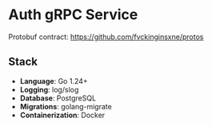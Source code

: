 # Auth gRPC Service 

Protobuf contract: https://github.com/fvckinginsxne/protos

## Stack
- **Language**: Go 1.24+
- **Logging**: log/slog
- **Database**: PostgreSQL
- **Migrations**: golang-migrate
- **Containerization**: Docker